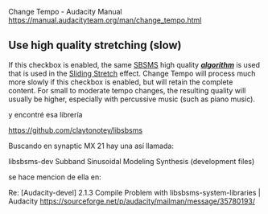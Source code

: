 


Change Tempo - Audacity Manual
https://manual.audacityteam.org/man/change_tempo.html


## Use high quality stretching (slow)

If this checkbox is enabled, the same [SBSMS](http://sbsms.sourceforge.net/) high quality _**[algorithm](https://manual.audacityteam.org/man/change_tempo.htmlglossary.html#algorithm "Glossary")**_ is used that is used in the [Sliding Stretch](https://manual.audacityteam.org/man/change_tempo.htmlsliding_stretch.html "Sliding Stretch") effect. Change Tempo will process much more slowly if this checkbox is enabled, but will retain the complete content. For small to moderate tempo changes, the resulting quality will usually be higher, especially with percussive music (such as piano music).


y encontré esa librería

https://github.com/claytonotey/libsbsms



Buscando en synaptic MX 21 hay una así llamada:


libsbsms-dev
Subband Sinusoidal Modeling Synthesis (development files)


se hace mencion de ella en:

Re: [Audacity-devel] 2.1.3 Compile Problem with libsbsms-system-libraries | Audacity
https://sourceforge.net/p/audacity/mailman/message/35780193/







